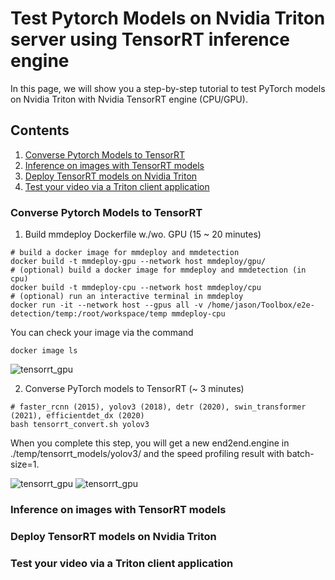 # Test Pytorch Models on Nvidia Triton server using TensorRT inference engine
In this page, we will show you a step-by-step tutorial to test PyTorch models on Nvidia Triton with Nvidia TensorRT engine (CPU/GPU). 
## Contents
1. [Converse Pytorch Models to TensorRT](#converse-pytorch-models-to-tensorrt) 
2. [Inference on images with TensorRT models](#inference-on-images-with-tensorrt-models)
3. [Deploy TensorRT models on Nvidia Triton](#deploy-tensorrt-models-on-nvidia-triton)
4. [Test your video via a Triton client application](#test-your-video-via-a-triton-client-application)
### Converse Pytorch Models to TensorRT
1. Build mmdeploy Dockerfile w./wo. GPU (15 ~ 20 minutes)
```
# build a docker image for mmdeploy and mmdetection
docker build -t mmdeploy-gpu --network host mmdeploy/gpu/
# (optional) build a docker image for mmdeploy and mmdetection (in cpu)
docker build -t mmdeploy-cpu --network host mmdeploy/cpu
# (optional) run an interactive terminal in mmdeploy
docker run -it --network host --gpus all -v /home/jason/Toolbox/e2e-detection/temp:/root/workspace/temp mmdeploy-cpu
```
You can check your image via the command
```
docker image ls
```
![tensorrt_gpu](https://github.com/efficient-edge/e2e-detection/blob/main/media/docker_gpu.png)

2. Converse PyTorch models to TensorRT (~ 3 minutes)
```
# faster_rcnn (2015), yolov3 (2018), detr (2020), swin_transformer (2021), efficientdet_dx (2020)
bash tensorrt_convert.sh yolov3
```
When you complete this step, you will get a new end2end.engine in ./temp/tensorrt_models/yolov3/ and the speed profiling result with batch-size=1.

![tensorrt_gpu](https://github.com/efficient-edge/e2e-detection/blob/main/media/tensorrt_yolov3_model.png)
![tensorrt_gpu](https://github.com/efficient-edge/e2e-detection/blob/main/media/tensorrt_yolov3_speed.png)
### Inference on images with TensorRT models
### Deploy TensorRT models on Nvidia Triton
### Test your video via a Triton client application